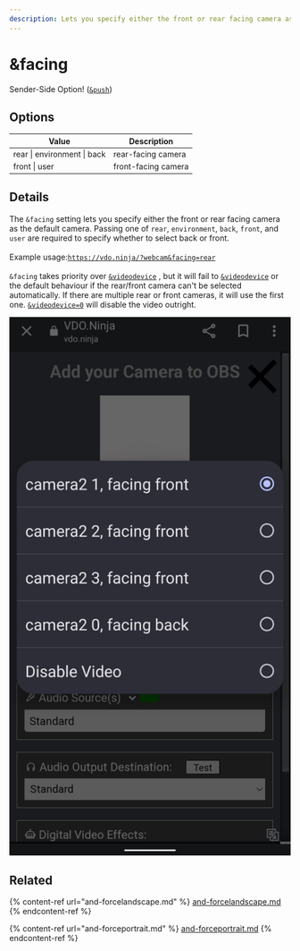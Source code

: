 ```yaml
---
description: Lets you specify either the front or rear facing camera as the default camera
---
```


# \&facing

Sender-Side Option! ([`&push`](../source-settings/push.md))

## Options

| Value                       | Description         |
| --------------------------- | ------------------- |
| rear \| environment \| back | rear-facing camera  |
| front \| user               | front-facing camera |

## Details

The `&facing` setting lets you specify either the front or rear facing camera as the default camera. Passing one of `rear`, `environment`, `back`, `front`, and `user` are required to specify whether to select back or front.\
\
Example usage:[`https://vdo.ninja/?webcam&facing=rear`](https://vdo.ninja/?webcam\&facing=rear)\
\
`&facing` takes priority over [`&videodevice`](../source-settings/videodevice.md) , but it will fail to [`&videodevice`](../source-settings/videodevice.md) or the default behaviour if the rear/front camera can't be selected automatically. If there are multiple rear or front cameras, it will use the first one. [`&videodevice=0`](../source-settings/videodevice.md) will disable the video outright.

![](<../.gitbook/assets/image (43).png>)

## Related

{% content-ref url="and-forcelandscape.md" %}
[and-forcelandscape.md](and-forcelandscape.md)
{% endcontent-ref %}

{% content-ref url="and-forceportrait.md" %}
[and-forceportrait.md](and-forceportrait.md)
{% endcontent-ref %}
